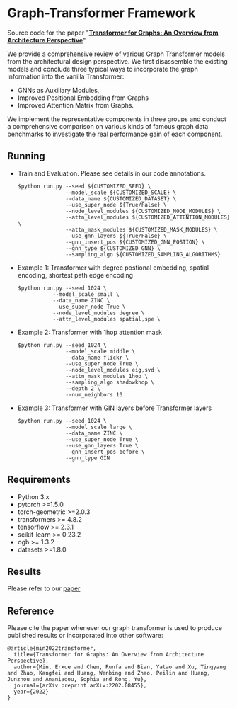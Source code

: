 

# Graph-Transformer Framework

Source code for the paper "**[Transformer for Graphs: An Overview from Architecture Perspective](https://arxiv.org/pdf/2202.08455.pdf)**"


We provide a comprehensive review of various Graph Transformer models from the architectural design perspective.
We first disassemble the existing models and conclude three typical ways to incorporate the graph
information into the vanilla Transformer: 
- GNNs as Auxiliary Modules,
- Improved Positional Embedding from Graphs
- Improved Attention Matrix from Graphs. 

We implement the representative components in three groups and conduct a comprehensive comparison on various kinds of famous graph data benchmarks to investigate the real performance gain of each component. 





## Running

- Train and Evaluation. Please see details in our code annotations.
    ```
    $python run.py --seed ${CUSTOMIZED_SEED} \
                   --model_scale ${CUSTOMIZED_SCALE} \
                   --data_name ${CUSTOMIZED_DATASET} \ 
                   --use_super_node ${True/False} \
                   --node_level_modules ${CUSTOMIZED_NODE_MODULES} \ 
                   --attn_level_modules ${CUSTOMIZED_ATTENTION_MODULES} \
                   --attn_mask_modules ${CUSTOMIZED_MASK_MODULES} \
                   --use_gnn_layers ${True/False} \
                   --gnn_insert_pos ${CUSTOMIZED_GNN_POSTION} \
                   --gnn_type ${CUSTOMIZED_GNN} \
                   --sampling_algo ${CUSTOMIZED_SAMPLING_ALGORITHMS}
    ```
- Example 1: Transformer with degree postional embedding, spatial encoding, shortest path edge encoding
    
    ```
    $python run.py --seed 1024 \
               --model_scale small \
               --data_name ZINC \ 
               --use_super_node True \
               --node_level_modules degree \ 
               --attn_level_modules spatial,spe \
    ```
- Example 2: Transformer with 1hop attention mask
    ```
    $python run.py --seed 1024 \
                   --model_scale middle \
                   --data_name flickr \ 
                   --use_super_node True \
                   --node_level_modules eig,svd \ 
                   --attn_mask_modules 1hop \
                   --sampling_algo shadowkhop \
                   --depth 2 \
                   --num_neighbors 10
    ```
- Example 3: Transformer with GIN layers before Transformer layers
    ```
    $python run.py --seed 1024 \
                   --model_scale large \
                   --data_name ZINC \ 
                   --use_super_node True \
                   --use_gnn_layers True \
                   --gnn_insert_pos before \
                   --gnn_type GIN 
    ```




## Requirements
- Python 3.x
- pytorch >=1.5.0
- torch-geometric >=2.0.3
- transformers >= 4.8.2
- tensorflow >= 2.3.1
- scikit-learn >= 0.23.2
- ogb >= 1.3.2
- datasets >=1.8.0

## Results
Please refer to our [paper](https://arxiv.org/pdf/2202.08455.pdf)

## Reference
Please cite the paper whenever our graph transformer is used to produce published results or incorporated into other software:
```
@article{min2022transformer,
  title={Transformer for Graphs: An Overview from Architecture Perspective},
  author={Min, Erxue and Chen, Runfa and Bian, Yatao and Xu, Tingyang and Zhao, Kangfei and Huang, Wenbing and Zhao, Peilin and Huang, Junzhou and Ananiadou, Sophia and Rong, Yu},
  journal={arXiv preprint arXiv:2202.08455},
  year={2022}
}
```


